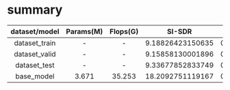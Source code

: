 # summary

| dataset/model | Params(M) | Flops(G) |      SI-SDR      |       STOI        |     WB_PESQ      |     NB_PESQ      |
| :-----------: | :-------: | :------: | :--------------: | :---------------: | :--------------: | :--------------: |
| dataset_train |     -     |    -     | 9.18826423150635 | 0.821936784950485 | 1.73518149405717 | 2.42768483359366 |
| dataset_valid |     -     |    -     | 9.15858130001896 | 0.820208461517329 | 1.73266624887353 | 2.41471458952858 |
| dataset_test  |     -     |    -     | 9.33677852833749 | 0.821225098997534 | 1.73727285225124 | 2.42875709109791 |
|  base_model   |   3.671   |  35.253  | 18.2092751119167 | 0.895062729329303 | 3.02301043262067 | 3.44576535798074 |
